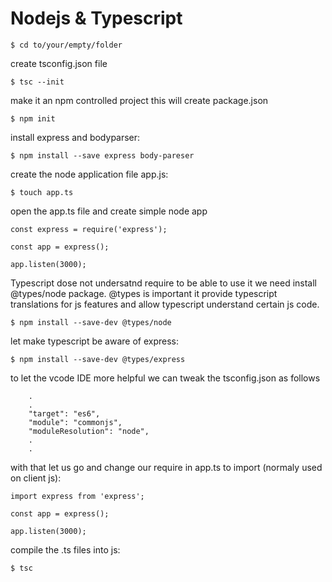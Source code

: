 # Nodejs & Typescript
```
$ cd to/your/empty/folder
```
create tsconfig.json file
```
$ tsc --init 
```
make it an npm controlled project
this will create package.json
```
$ npm init
```
install express and bodyparser:
```
$ npm install --save express body-pareser
```
create the node application file app.js:
```
$ touch app.ts
```
open the app.ts file and create simple node app
```
const express = require('express');

const app = express();

app.listen(3000);
```
Typescript dose not undersatnd require to be able to use it we need install @types/node package.
@types is important it provide typescript translations for js features and allow typescript understand certain js code.
```
$ npm install --save-dev @types/node
```
let make typescript be aware of express:
```
$ npm install --save-dev @types/express
```
to let the vcode IDE more helpful we can tweak the tsconfig.json as follows
```
    .
    .
    "target": "es6",
    "module": "commonjs",
    "moduleResolution": "node",
    .
    .
```
with that let us go and change our require in app.ts to import (normaly used on client js):
```
import express from 'express';

const app = express();

app.listen(3000); 
```
compile the .ts files into js:
```
$ tsc
```